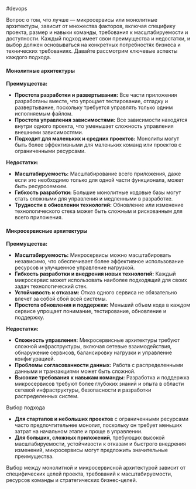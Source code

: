 #devops 

Вопрос о том, что лучше — микросервисы или монолитные архитектуры, зависит от множества факторов, включая специфику проекта, размер и навыки команды, требования к масштабируемости и доступности. Каждый подход имеет свои преимущества и недостатки, и выбор должен основываться на конкретных потребностях бизнеса и технических требованиях. Давайте рассмотрим ключевые аспекты каждого подхода.

#### Монолитные архитектуры

**Преимущества:**

- **Простота разработки и развертывания:** Все части приложения разработаны вместе, что упрощает тестирование, отладку и развертывание, поскольку требуется управлять только одним исполняемым файлом.
- **Простота управления зависимостями:** Все зависимости находятся внутри одного проекта, что уменьшает сложность управления внешними зависимостями.
- **Подходит для маленьких и средних проектов:** Монолиты могут быть более эффективными для маленьких команд или проектов с ограниченными ресурсами.

**Недостатки:**

- **Масштабируемость:** Масштабирование всего приложения, даже если это необходимо только для одной части функционала, может быть ресурсоемким.
- **Гибкость разработки:** Большие монолитные кодовые базы могут стать сложными для управления и медленными в разработке.
- **Трудности в обновлении технологий:** Обновление или изменение технологического стека может быть сложным и рискованным для всего приложения.

#### Микросервисные архитектуры

**Преимущества:**

- **Масштабируемость:** Микросервисы можно масштабировать независимо, что обеспечивает более эффективное использование ресурсов и улучшенное управление нагрузкой.
- **Гибкость разработки и внедрения новых технологий:** Каждый микросервис может использовать наиболее подходящий для своих задач технологический стек.
- **Устойчивость к отказам:** Отказ одного сервиса не обязательно влечет за собой сбой всей системы.
- **Простота обновления и поддержки:** Меньший объем кода в каждом сервисе упрощает понимание, тестирование, обновление и поддержку.

**Недостатки:**

- **Сложность управления:** Микросервисные архитектуры требуют сложной инфраструктуры, включая сетевые взаимодействия, обнаружение сервисов, балансировку нагрузки и управление конфигурацией.
- **Проблемы согласованности данных:** Работа с распределенными данными и транзакциями может быть сложной.
- **Высокие требования к навыкам команды:** Разработка и поддержка микросервисов требуют более глубоких знаний и опыта в области сетевой инфраструктуры, безопасности и разработки распределенных систем.

Выбор подхода

- **Для стартапов и небольших проектов** с ограниченными ресурсами часто предпочтительнее монолит, поскольку он требует меньших затрат на начальном этапе и проще в управлении.
- **Для больших, сложных приложений**, требующих высокой масштабируемости, устойчивости к отказам и быстрого внедрения изменений, микросервисы могут предложить значительные преимущества.

Выбор между монолитной и микросервисной архитектурой зависит от специфических целей проекта, требований к масштабируемости, ресурсов команды и стратегических бизнес-целей.
